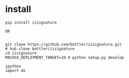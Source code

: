 # install

    pip install iisignature

    OR


    git clone https://github.com/bottler/iisignature.git
    # hub clone bottler/iisignature
    cd iisignature
    MACOSX_DEPLOYMENT_TARGET=10.9 python setup.py develop

    ipython
    import do
